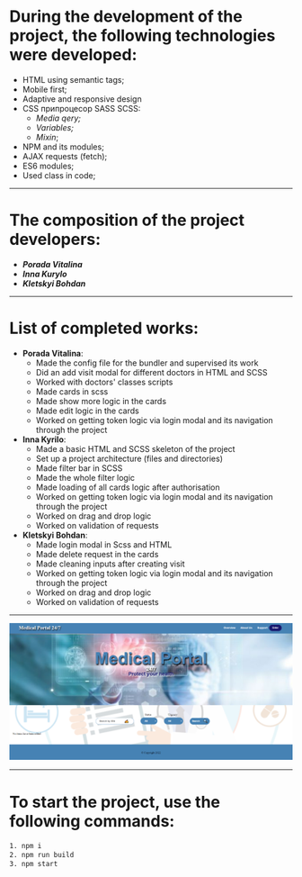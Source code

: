 # During the development of the project, the following technologies were developed:
* HTML using semantic tags;
* Mobile first;
* Adaptive and responsive design
* CSS припроцесор SASS SCSS:
    * _Media qery;_
    * _Variables;_
    * _Mixin_;
* NPM and its modules;
* AJAX requests (fetch);
* ES6 modules;
* Used class in code;
___

# The composition of the project developers:
* ___Porada Vitalina___
* ___Inna Kurylo___
* ___Kletskyi Bohdan___
___

# List of completed works:
* __Porada Vitalina__: 
    * Made the config file for the bundler and supervised its work
    * Did an add visit modal for different doctors in HTML and SCSS
    * Worked with doctors' classes scripts
    * Made cards in scss
    * Made show more logic in the cards
    * Made edit logic in the cards 
    * Worked on getting token logic via login modal and its navigation through the project
* __Inna Kyrilo__:
    * Made a basic HTML and SCSS skeleton of the project
    * Set up a project architecture (files and directories)
    * Made filter bar in SCSS
    * Made the whole filter logic
    * Made loading of all cards logic after authorisation
    * Worked on getting token logic via login modal and its navigation through the project
    * Worked on drag and drop logic 
    * Worked on validation of requests
* __Kletskyi Bohdan__:
    * Made login modal in Scss and HTML
    * Made delete request in the cards
    * Made cleaning inputs after creating visit
    * Worked on getting token logic via login modal and its navigation through the project
    * Worked on drag and drop logic
    * Worked on validation of requests
___

![photo](./public/assets/Untitledd.png)

___
# To start the project, use the following commands:
    1. npm i
    2. npm run build
    3. npm start
